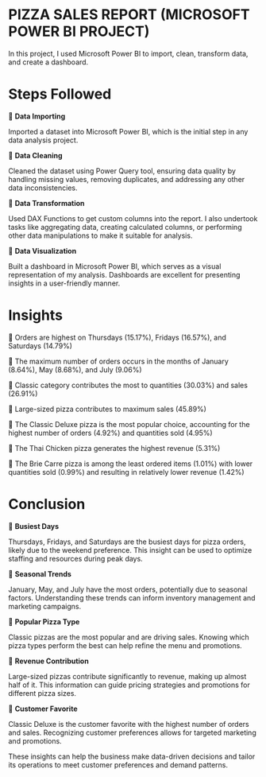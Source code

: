 # PIZZA SALES REPORT (MICROSOFT POWER BI PROJECT) 

In this project, I used Microsoft Power BI to import, clean, transform data, and create a dashboard.

# Steps Followed

🔸 **Data Importing**

Imported a dataset into Microsoft Power BI, which is the initial step in any data analysis project. 

🔸 **Data Cleaning**

Cleaned the dataset using Power Query tool, ensuring data quality by handling missing values, removing duplicates, and addressing any other data inconsistencies.

🔸 **Data Transformation**

Used DAX Functions to get custom columns into the report. I also undertook tasks like aggregating data, creating calculated columns, or performing other data manipulations to make it suitable for analysis.

🔸 **Data Visualization**

Built a dashboard in Microsoft Power BI, which serves as a visual representation of my analysis. Dashboards are excellent for presenting insights in a user-friendly manner.

# Insights

🔹 Orders are highest on Thursdays (15.17%), Fridays (16.57%), and Saturdays (14.79%)

🔹 The maximum number of orders occurs in the months of January (8.64%), May (8.68%), and July (9.06%)

🔹 Classic category contributes the most to quantities (30.03%) and sales (26.91%)

🔹 Large-sized pizza contributes to maximum sales (45.89%)

🔹 The Classic Deluxe pizza is the most popular choice, accounting for the highest number of orders (4.92%) and quantities sold (4.95%)

🔹 The Thai Chicken pizza generates the highest revenue (5.31%)

🔹 The Brie Carre pizza is among the least ordered items (1.01%) with lower quantities sold (0.99%) and resulting in relatively lower revenue (1.42%)

# Conclusion

🔎 **Busiest Days**

Thursdays, Fridays, and Saturdays are the busiest days for pizza orders, likely due to the weekend preference. This insight can be used to optimize staffing and resources during peak days.

🔎 **Seasonal Trends**

January, May, and July have the most orders, potentially due to seasonal factors. Understanding these trends can inform inventory management and marketing campaigns.

🔎 **Popular Pizza Type**

Classic pizzas are the most popular and are driving sales. Knowing which pizza types perform the best can help refine the menu and promotions.

🔎 **Revenue Contribution**

Large-sized pizzas contribute significantly to revenue, making up almost half of it. This information can guide pricing strategies and promotions for different pizza sizes.

🔎 **Customer Favorite**

Classic Deluxe is the customer favorite with the highest number of orders and sales. Recognizing customer preferences allows for targeted marketing and promotions.

These insights can help the business make data-driven decisions and tailor its operations to meet customer preferences and demand patterns.
